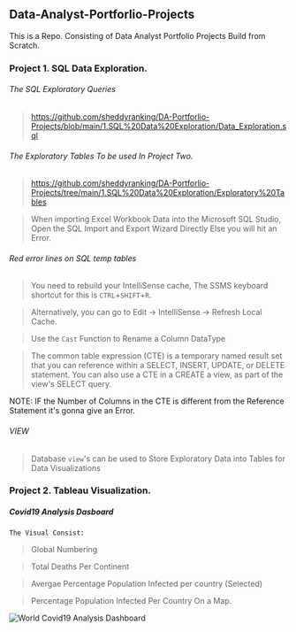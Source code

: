 ## Data-Analyst-Portforlio-Projects

This is a Repo. Consisting of Data Analyst Portfolio Projects Build from Scratch.

### Project 1.  SQL Data Exploration.

###### The SQL Exploratory Queries 

> https://github.com/sheddyranking/DA-Portforlio-Projects/blob/main/1.SQL%20Data%20Exploration/Data_Exploration.sql

###### The Exploratory Tables To be used In Project Two.

> https://github.com/sheddyranking/DA-Portforlio-Projects/tree/main/1.SQL%20Data%20Exploration/Exploratory%20Tables



>  When importing Excel Workbook Data into the Microsoft SQL Studio, Open the SQL Import and Export Wizard Directly Else you will hit an Error. 

######  Red error lines on SQL temp tables

> You need to rebuild your IntelliSense cache, The SSMS keyboard shortcut for this is `CTRL`+`SHIFT`+`R`.

> Alternatively, you can go to Edit → IntelliSense → Refresh Local Cache.

> Use the `Cast` Function to Rename a Column DataType

> The common table expression (CTE) is a temporary named result set that you can reference within a SELECT, INSERT, UPDATE, or DELETE statement. You can also use a CTE in a CREATE a view, as part of the view's SELECT query.

NOTE: IF the Number of Columns in the CTE is different from the Reference Statement it's gonna give an Error.

###### VIEW

> Database `view`'s can be used to Store Exploratory Data into Tables for Data Visualizations


### Project 2. Tableau Visualization.

##### Covid19 Analysis Dasboard 

`The Visual Consist:`

> Global Numbering 

> Total Deaths Per Continent 

> Avergae Percentage Population Infected per country (Selected)

> Percentage Population Infected Per Country On a Map.

![World Covid19 Analysis Dashboard ](https://user-images.githubusercontent.com/42388234/173252777-fe036f98-dd2e-4073-b4d9-92094fdff3f5.png)



